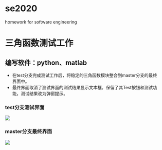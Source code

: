 # se2020
homework for software engineering

三角函数测试工作
=
编写软件：python、matlab
--
* 在test分支完成测试工作后，将稳定的三角函数模块整合到master分支的最终界面中。  
* 最终界面取消了测试界面的测试结果显示文本框，保留了其Test按钮和测试功能，测试结果改为弹窗提示。  

### test分支测试界面
![](https://github.com/se20201/se2020-2.0/blob/test/%E6%B5%8B%E8%AF%95%E7%BB%93%E6%9E%9C.png)

### master分支最终界面
![](https://github.com/se20201/se2020-2.0/blob/master/%E7%95%8C%E9%9D%A2.png)
